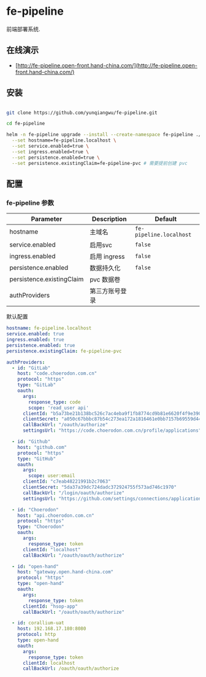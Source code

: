 # fe-pipeline

前端部署系统.

## 在线演示

- [http://fe-pipeline.open-front.hand-china.com/](http://fe-pipeline.open-front.hand-china.com/)

## 安装

```bash

git clone https://github.com/yunqiangwu/fe-pipeline.git

cd fe-pipeline

helm -n fe-pipeline upgrade --install --create-namespace fe-pipeline ./charts/fe-pipeline \
  --set hostname=fe-pipeline.localhost \
  --set service.enabled=true \
  --set ingress.enabled=true \
  --set persistence.enabled=true \
  --set persistence.existingClaim=fe-pipeline-pvc # 需要提前创建 pvc

```


## 配置

### fe-pipeline 参数

| Parameter                          | Description                                                                           | Default             |
| ---------------------------------- | ------------------------------------------------------------------------------------- | ------------------- |
| hostname                    | 主域名                                                      | `fe-pipeline.localhost`              |
| service.enabled             | 启用svc                                             | `false`              |
| ingress.enabled             | 启用 ingress                                                      | `false`              |
| persistence.enabled         | 数据持久化                                                      | `false`              |
| persistence.existingClaim   | pvc 数据卷                                                      |               |
| authProviders   | 第三方账号登录                                                      |               |

默认配置

```yaml
hostname: fe-pipeline.localhost
service.enabled: true
ingress.enabled: true
persistence.enabled: true
persistence.existingClaim: fe-pipeline-pvc

authProviders:
  - id: "GitLab"
    host: "code.choerodon.com.cn"
    protocol: "https"
    type: "GitLab"
    oauth:
      args:
        response_type: code
        scope: 'read_user api'
      clientId: "b5a73be21b138bc526c7ac4eba9f1fb8774cd9b81e6620f4f9e390614f1522fa"
      clientSecret: "a050c67bbbc87b54c273ea172a1816461e0bb7157b69559d4412eb8432d5847a"
      callBackUrl: "/oauth/authorize"
      settingsUrl: "https://code.choerodon.com.cn/profile/applications"

  - id: "Github"
    host: "github.com"
    protocol: "https"
    type: "GitHub"
    oauth:
      args:
        scope: user:email
      clientId: "c7eab48221991b2c7063"
      clientSecret: "5da37a39dc724dadc372924755f573ad746c1970"
      callBackUrl: "/login/oauth/authorize"
      settingsUrl: "https://github.com/settings/connections/applications/4f5afda4c1420c3e0dd4"

  - id: "Choerodon"
    host: "api.choerodon.com.cn"
    protocol: "https"
    type: "Choerodon"
    oauth:
      args:
        response_type: token
      clientId: "localhost"
      callBackUrl: "/oauth/oauth/authorize"

  - id: "open-hand"
    host: "gateway.open.hand-china.com"
    protocol: "https"
    type: "open-hand"
    oauth:
      args:
        response_type: token
      clientId: "hsop-app"
      callBackUrl: "/oauth/oauth/authorize"

  - id: corallium-uat
    host: 192.168.17.180:8080
    protocol: http
    type: open-hand
    oauth:
      args:
        response_type: token
      clientId: localhost
      callBackUrl: /oauth/oauth/authorize

```
